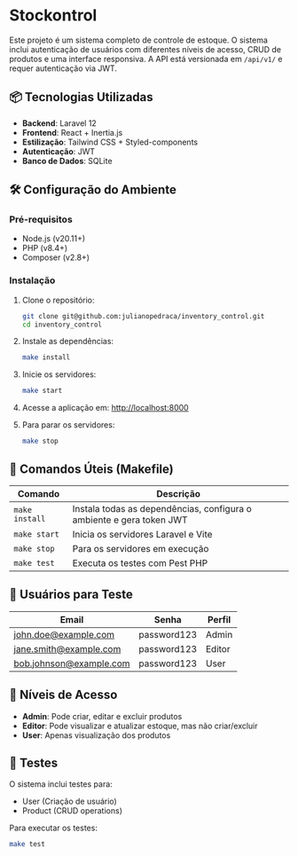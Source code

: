 # Stockontrol

Este projeto é um sistema completo de controle de estoque. O sistema inclui autenticação de usuários com diferentes níveis de acesso, CRUD de produtos e uma interface responsiva. A API está versionada em `/api/v1/` e requer autenticação via JWT.

## 📦 Tecnologias Utilizadas

- **Backend**: Laravel 12
- **Frontend**: React + Inertia.js
- **Estilização**: Tailwind CSS + Styled-components
- **Autenticação**: JWT
- **Banco de Dados**: SQLite

## 🛠️ Configuração do Ambiente

### Pré-requisitos

- Node.js (v20.11+)
- PHP (v8.4+)
- Composer (v2.8+)

### Instalação

1. Clone o repositório:
   ```bash
   git clone git@github.com:julianopedraca/inventory_control.git
   cd inventory_control
   ```

2. Instale as dependências:
   ```bash
   make install
   ```

3. Inicie os servidores:
   ```bash
   make start
   ```

4. Acesse a aplicação em: [http://localhost:8000](http://localhost:8000)

5. Para parar os servidores:
   ```bash
   make stop
   ```

## 🚀 Comandos Úteis (Makefile)

| Comando          | Descrição                                  |
|------------------|-------------------------------------------|
| `make install`   | Instala todas as dependências, configura o ambiente e gera token JWT |
| `make start`     | Inicia os servidores Laravel e Vite       |
| `make stop`      | Para os servidores em execução            |
| `make test`      | Executa os testes com Pest PHP            |

## 👥 Usuários para Teste

| Email                     | Senha      | Perfil    |
|---------------------------|------------|-----------|
| john.doe@example.com      | password123| Admin     |
| jane.smith@example.com    | password123| Editor    |
| bob.johnson@example.com   | password123| User      |

## 🔐 Níveis de Acesso

- **Admin**: Pode criar, editar e excluir produtos
- **Editor**: Pode visualizar e atualizar estoque, mas não criar/excluir
- **User**: Apenas visualização dos produtos

## 🧪 Testes

O sistema inclui testes para:
- User (Criação de usuário)
- Product (CRUD operations)

Para executar os testes:
```bash
make test
```